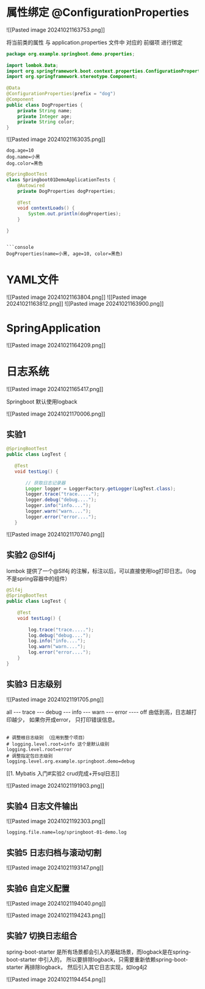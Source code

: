 # 属性绑定 @ConfigurationProperties
![[Pasted image 20241021163753.png]]

将当前类的属性 与 application.properties 文件中 对应的 前缀项 进行绑定
```java
package org.example.springboot.demo.properties;  
  
import lombok.Data;  
import org.springframework.boot.context.properties.ConfigurationProperties;  
import org.springframework.stereotype.Component;  
  
@Data  
@ConfigurationProperties(prefix = "dog")  
@Component  
public class DogProperties {  
    private String name;  
    private Integer age;  
    private String color;  
}
```

![[Pasted image 20241021163035.png]]
```properties
dog.age=10  
dog.name=小黑  
dog.color=黑色
```

```java
@SpringBootTest  
class Springboot01DemoApplicationTests {  
    @Autowired  
    private DogProperties dogProperties;  
  
    @Test  
    void contextLoads() {  
        System.out.println(dogProperties);  
    }  
  
}
```

```

```console
DogProperties(name=小黑, age=10, color=黑色)
```
# YAML文件 
![[Pasted image 20241021163804.png]]
![[Pasted image 20241021163812.png]]
![[Pasted image 20241021163900.png]]
# SpringApplication 
![[Pasted image 20241021164209.png]]

# 日志系统

![[Pasted image 20241021165417.png]]

Springboot 默认使用logback 

![[Pasted image 20241021170006.png]]
## 实验1 
 ```java
 @SpringBootTest  
public class LogTest {  
  
    @Test  
    void testLog() {  
  
        // 获取日志记录器  
        Logger logger = LoggerFactory.getLogger(LogTest.class);  
        logger.trace("trace.....");  
        logger.debug("debug....");  
        logger.info("info....");  
        logger.warn("warn....");  
        logger.error("error....");  
    }
```

![[Pasted image 20241021170740.png]]

## 实验2 @Slf4j
lombok 提供了一个@Slf4j 的注解，标注以后，可以直接使用log打印日志。（log不是spring容器中的组件）

```java
@Slf4j  
@SpringBootTest  
public class LogTest {  
  
    @Test  
    void testLog() {  
  
        log.trace("trace.....");  
        log.debug("debug....");  
        log.info("info....");  
        log.warn("warn....");  
        log.error("error....");  
    }  
}
```

## 实验3 日志级别
![[Pasted image 20241021191705.png]]

all ---  trace --- debug --- info --- warn --- error ---- off 
由低到高，日志越打印越少， 如果你开成error， 只打印错误信息。

```properties

# 调整根日志级别 （应用到整个项目）  
# logging.level.root=info 这个是默认级别
logging.level.root=error  
# 调整指定包日志级别  
logging.level.org.example.springboot.demo=debug
```

[[1. Mybatis 入门#实验2 crud完成+开sql日志]]


![[Pasted image 20241021191903.png]]

## 实验4 日志文件输出
![[Pasted image 20241021192303.png]]

```properties
logging.file.name=log/springboot-01-demo.log
```

## 实验5 日志归档与滚动切割


![[Pasted image 20241021193147.png]]
## 实验6 自定义配置
![[Pasted image 20241021194040.png]]

![[Pasted image 20241021194243.png]]

## 实验7 切换日志组合
spring-boot-starter  是所有场景都会引入的基础场景，而logback是在spring-boot-starter 中引入的，
所以要排除logback，只需要重新依赖spring-boot-starter 再排除logback，
然后引入其它日志实现，如log4j2

![[Pasted image 20241021194454.png]]